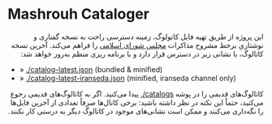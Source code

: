 # Mashrouh Cataloger

<div dir="rtl">

این پروژه از طریق تهیه فایل کاتولوگ، زمینه دسترسی راحت به نسخه گفتاری و نوشتاریِ برخط مشروح مذاکرات [مجلس شورای اسلامی](https://www.parliran.ir/) را فراهم می‌کند. آخرین نسخه کاتالوگ، با نشانی زیر در دسترس قرار دارد و با برنامه ریزی منظم به‌روز خواهد شد:

</div>

- » [./catalog-latest.json](./catalog-latest.json) (bundled & minified)
- » [./catalog-latest-iranseda.json](./catalog-latest-iranseda.json) (minified, iranseda channel only)

<div dir="rtl">

کاتالوگ‌های قدیمی را در پوشه <span dir="ltr">[./catalogs](./catalogs)</span> پیدا می‌کنید. اگر به کاتالوگ‌های قدیمی رجوع می‌کنید، حتماً این نکته در نظر داشته باشید: برخی کانال‌ها صرفاً تعدادی از آخرین فایل‌ها را نگه‌داری می‌کنند و ممکن است نشانی‌های موجود در کاتالوگ دیگر به درستی کار نکنند.

</div>